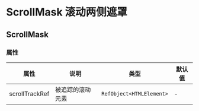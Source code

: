 # ScrollMask 滚动两侧遮罩

<code src="./demos/demo1.tsx"></code>

## ScrollMask

### 属性

| 属性           | 说明             | 类型                     | 默认值 |
| -------------- | ---------------- | ------------------------ | ------ |
| scrollTrackRef | 被追踪的滚动元素 | `RefObject<HTMLElement>` | -      |
